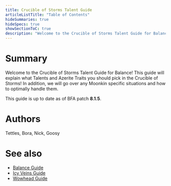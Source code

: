 ```yaml
---
title: Crucible of Storms Talent Guide
articleListTitle: "Table of Contents"
hideSummaries: true
hideSpecs: true
showSectionToC: true
description: "Welcome to the Crucible of Storms Talent Guide for Balance! This guide will explain what Talents and Azerite Traits you should pick in the Crucible of Storms! In addition, we will go over any Moonkin specific situations and how to optimally handle them."
---
```


Summary
===
Welcome to the Crucible of Storms Talent Guide for Balance! This guide will explain what Talents and Azerite Traits you should pick in the Crucible of Storms! In addition, we will go over any Moonkin specific situations and how to optimally handle them.

This guide is up to date as of BFA patch **8.1.5**.

Authors
===
Tettles, Bora, Nick, Goosy

See also
===
 - [Balance Guide](/balance/guide)
 - [Icy Veins Guide](https://www.icy-veins.com/wow/balance-druid-pve-dps-guide)
 - [Wowhead Guide](https://www.wowhead.com/balance-druid-guide)
